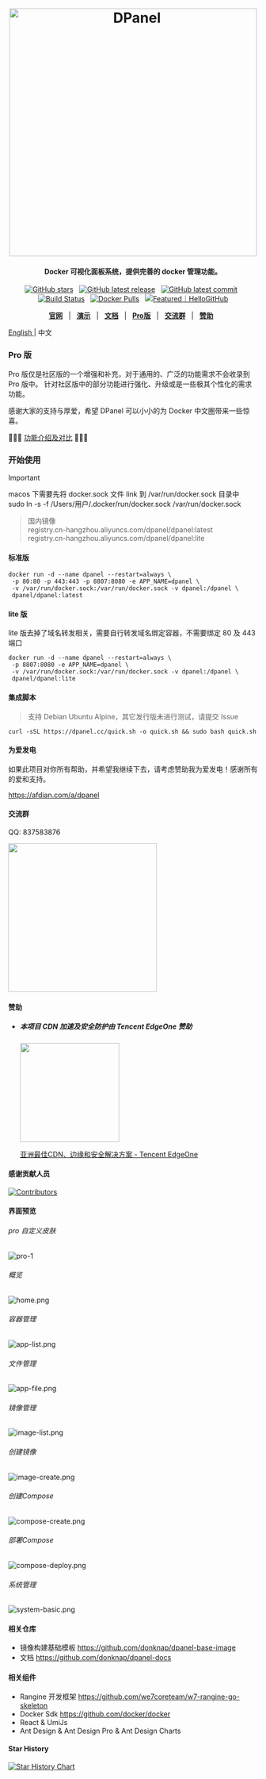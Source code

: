 <h1 align="center">
<img src="https://cdn.w7.cc/dpanel/dpanel-logo.png" alt="DPanel" width="500" />
</h1>
<h4 align="center"> Docker 可视化面板系统，提供完善的 docker 管理功能。 </h4>

<div align="center">

[![GitHub stars](https://img.shields.io/github/stars/donknap/dpanel.svg)](https://github.com/donknap/dpanel) &nbsp;
[![GitHub latest release](https://img.shields.io/github/v/release/donknap/dpanel)](https://github.com/donknap/dpanel/releases) &nbsp;
[![GitHub latest commit](https://img.shields.io/github/last-commit/donknap/dpanel.svg)](https://github.com/donknap/dpanel/commits/master/) &nbsp;
[![Build Status](https://github.com/donknap/dpanel/actions/workflows/release.yml/badge.svg)](https://github.com/donknap/dpanel/actions) &nbsp;
[![Docker Pulls](https://img.shields.io/docker/pulls/dpanel/dpanel)](https://hub.docker.com/r/dpanel/dpanel/tags) &nbsp;
<a href="https://hellogithub.com/repository/c69089b776704985b989f98626de977a" target="_blank"><img src="https://abroad.hellogithub.com/v1/widgets/recommend.svg?rid=c69089b776704985b989f98626de977a&claim_uid=ekhLfDOxR5U0mVw&theme=small" alt="Featured｜HelloGitHub" /></a>

[**官网**](https://dpanel.cc/) &nbsp; |
&nbsp; [**演示**](https://dpanel.park1991.com) &nbsp; |
&nbsp; [**文档**](https://dpanel.cc/#/zh-cn/install/docker) &nbsp; |
&nbsp; [**Pro版**](https://dpanel.cc/#/zh-cn/manual/pro) &nbsp; |
&nbsp; [**交流群**](https://qm.qq.com/q/2v4x9x8q4k) &nbsp; |
&nbsp; [**赞助**](https://afdian.com/a/dpanel) &nbsp;

</div>

<p>
   <a href="README_EN.md"> English </a> | 中文
</p>

### Pro 版

Pro 版仅是社区版的一个增强和补充，对于通用的、广泛的功能需求不会收录到 Pro 版中。
针对社区版中的部分功能进行强化、升级或是一些极其个性化的需求功能。

感谢大家的支持与厚爱，希望 DPanel 可以小小的为 Docker 中文圈带来一些惊喜。

🚀🚀🚀 [功能介绍及对比](http://dpanel.cc/#/zh-cn/manual/pro?id=%e4%bb%b7%e6%a0%bc%e5%8f%8a%e5%8a%9f%e8%83%bd) 🚀🚀🚀


### 开始使用

> [!IMPORTANT]  
> macos 下需要先将 docker.sock 文件 link 到 /var/run/docker.sock 目录中 \
> sudo ln -s -f /Users/用户/.docker/run/docker.sock  /var/run/docker.sock

> 国内镜像 \
> registry.cn-hangzhou.aliyuncs.com/dpanel/dpanel:latest \
> registry.cn-hangzhou.aliyuncs.com/dpanel/dpanel:lite

#### 标准版

```
docker run -d --name dpanel --restart=always \
 -p 80:80 -p 443:443 -p 8807:8080 -e APP_NAME=dpanel \
 -v /var/run/docker.sock:/var/run/docker.sock -v dpanel:/dpanel \
 dpanel/dpanel:latest 
```

#### lite 版

lite 版去掉了域名转发相关，需要自行转发域名绑定容器，不需要绑定 80 及 443 端口

```
docker run -d --name dpanel --restart=always \
 -p 8807:8080 -e APP_NAME=dpanel \
 -v /var/run/docker.sock:/var/run/docker.sock -v dpanel:/dpanel \
 dpanel/dpanel:lite
```

#### 集成脚本

> 支持 Debian Ubuntu Alpine，其它发行版未进行测试，请提交 Issue

```
curl -sSL https://dpanel.cc/quick.sh -o quick.sh && sudo bash quick.sh
```

#### 为爱发电

如果此项目对你所有帮助，并希望我继续下去，请考虑赞助我为爱发电！感谢所有的爱和支持。

https://afdian.com/a/dpanel

#### 交流群

QQ: 837583876

<img src="https://github.com/donknap/dpanel-docs/blob/master/storage/image/qq.png?raw=true" width="300" />

#### 赞助 

- ##### 本项目 CDN 加速及安全防护由 Tencent EdgeOne 赞助
    <img width="200" src="https://edgeone.ai/media/34fe3a45-492d-4ea4-ae5d-ea1087ca7b4b.png" />

    [亚洲最佳CDN、边缘和安全解决方案 - Tencent EdgeOne](https://edgeone.ai/zh?from=github)

#### 感谢贡献人员

[![Contributors](https://contrib.rocks/image?repo=donknap/dpanel)](https://github.com/donknap/dpanel/graphs/contributors)

#### 界面预览

###### pro 自定义皮肤

![pro-1](https://cdn.w7.cc/dpanel/pro-1.png)

###### 概览
![home.png](https://raw.githubusercontent.com/donknap/dpanel-docs/master/storage/image/home.png)
###### 容器管理
![app-list.png](https://raw.githubusercontent.com/donknap/dpanel-docs/master/storage/image/app-list.png)
###### 文件管理
![app-file.png](https://raw.githubusercontent.com/donknap/dpanel-docs/master/storage/image/app-file.png)
###### 镜像管理
![image-list.png](https://raw.githubusercontent.com/donknap/dpanel-docs/master/storage/image/image-list.png)
###### 创建镜像
![image-create.png](https://raw.githubusercontent.com/donknap/dpanel-docs/master/storage/image/image-create.png)
###### 创建Compose
![compose-create.png](https://raw.githubusercontent.com/donknap/dpanel-docs/master/storage/image/compose-create.png)
###### 部署Compose
![compose-deploy.png](https://raw.githubusercontent.com/donknap/dpanel-docs/master/storage/image/compose-deploy.png)
###### 系统管理
![system-basic.png](https://raw.githubusercontent.com/donknap/dpanel-docs/master/storage/image/system-basic.png)

#### 相关仓库

- 镜像构建基础模板 https://github.com/donknap/dpanel-base-image
- 文档 https://github.com/donknap/dpanel-docs

#### 相关组件

- Rangine 开发框架 https://github.com/we7coreteam/w7-rangine-go-skeleton
- Docker Sdk https://github.com/docker/docker
- React & UmiJs
- Ant Design & Ant Design Pro & Ant Design Charts

#### Star History
[![Star History Chart](https://api.star-history.com/svg?repos=donknap/dpanel&type=Timeline)](https://star-history.com/#donknap/dpanel&Timeline)
